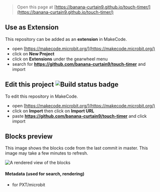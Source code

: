 
> Open this page at [https://banana-curtain9.github.io/touch-timer/](https://banana-curtain9.github.io/touch-timer/)

## Use as Extension

This repository can be added as an **extension** in MakeCode.

* open [https://makecode.microbit.org/](https://makecode.microbit.org/)
* click on **New Project**
* click on **Extensions** under the gearwheel menu
* search for **https://github.com/banana-curtain9/touch-timer** and import

## Edit this project ![Build status badge](https://github.com/banana-curtain9/touch-timer/workflows/MakeCode/badge.svg)

To edit this repository in MakeCode.

* open [https://makecode.microbit.org/](https://makecode.microbit.org/)
* click on **Import** then click on **Import URL**
* paste **https://github.com/banana-curtain9/touch-timer** and click import

## Blocks preview

This image shows the blocks code from the last commit in master.
This image may take a few minutes to refresh.

![A rendered view of the blocks](https://github.com/banana-curtain9/touch-timer/raw/master/.github/makecode/blocks.png)

#### Metadata (used for search, rendering)

* for PXT/microbit
<script src="https://makecode.com/gh-pages-embed.js"></script><script>makeCodeRender("{{ site.makecode.home_url }}", "{{ site.github.owner_name }}/{{ site.github.repository_name }}");</script>
